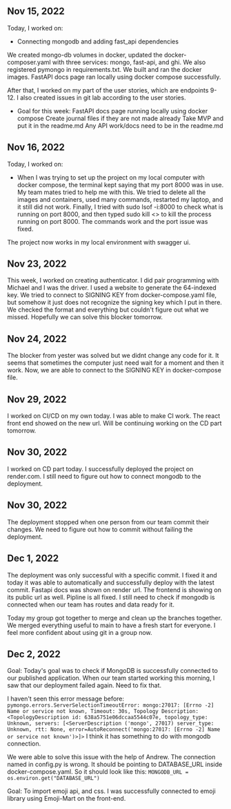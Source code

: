 ## Nov 15, 2022

Today, I worked on:

* Connecting mongodb and adding fast_api dependencies

We created mongo-db volumes in docker, updated the docker-composer.yaml with three services: mongo, fast-api, and ghi. We also registered pymongo in requirements.txt. We built and ran the docker images. FastAPI docs page ran locally using docker compose successfully.

After that, I worked on my part of the user stories, which are endpoints 9-12. I also created issues in git lab according to the user stories.

* Goal for this week:
FastAPI docs page running locally using docker compose
Create journal files if they are not made already
Take MVP and put it in the readme.md
Any API work/docs need to be in the readme.md


## Nov 16, 2022

Today, I worked on:

* When I was trying to set up the project on my local computer with docker compose, the terminal kept saying that my port 8000 was in use. My team mates tried to help me with this. We tried to delete all the images and containers, used many commands, restarted my laptop, and it still did not work. Finally, I tried with sudo lsof -i:8000 to check what is running on port 8000, and then typed sudo kill <<pid number>> to kill the process running on port 8000. The commands work and the port issue was fixed.

The project now works in my local environment with swagger ui.

## Nov 23, 2022

This week, I worked on creating authenticator. I did pair programming with Michael and I was the driver. I used a website to generate the 64-indexed key. We tried to connect to SIGNING KEY from docker-compose.yaml file, but somehow it just does not recognize the signing key which I put in there. We checked the format and everything but couldn't figure out what we missed. Hopefully we can solve this blocker tomorrow.

## Nov 24, 2022

The blocker from yester was solved but we didnt change any code for it. It seems that sometimes the computer just need wait for a moment and then it work. Now, we are able to connect to the SIGNING KEY in docker-compose file.

## Nov 29, 2022
I worked on CI/CD on my own today. I was able to make CI work. The react front end showed on the new url.
Will be continuing working on the CD part tomorrow.

## Nov 30, 2022
I worked on CD part today. I successfully deployed the project on render.com. I still need to figure out how to connect mongodb to the deployment.

## Nov 30, 2022
The deployment stopped when one person from our team commit their changes. We need to figure out how to commit without failing the deployment.


## Dec 1, 2022
The deployment was only successful with a specific commit. I fixed it and today it was able to automatically and successfully deploy with the latest commit. Fastapi docs was shown on render url. The frontend is showing on its public url as well. Pipline is all fixed. I still need to check if mongodb is connected when our team has routes and data ready for it.

Today my group got together to merge and clean up the branches together. We merged everything useful to main to have a fresh start for everyone. I feel more confident about using git in a group now.

## Dec 2, 2022
Goal: Today's goal was to check if MongoDB is successfully connected to our published application. When our team started working this morning, I saw that our deployment failed again. Need to fix that.

I haven't seen this error message before:
``` pymongo.errors.ServerSelectionTimeoutError: mongo:27017: [Errno -2] Name or service not known, Timeout: 30s, Topology Description: <TopologyDescription id: 638a5751e06dccaa5544c07e, topology_type: Unknown, servers: [<ServerDescription ('mongo', 27017) server_type: Unknown, rtt: None, error=AutoReconnect('mongo:27017: [Errno -2] Name or service not known')>]>```
I think it has something to do with mongodb connection.

We were able to solve this issue with the help of Andrew. The connection named in config.py is wrong. It should be pointing to DATABASE_URL inside docker-compose.yaml. So it should look like this:
```MONGODB_URL = os.environ.get("DATABASE_URL")```

Goal: To import emoji api, and css.
I was successfully connected to emoji library using Emoji-Mart on the front-end.
